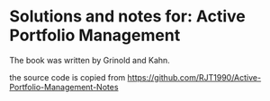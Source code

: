 # Solutions and notes for: Active Portfolio Management
The book was written by Grinold and Kahn.

the source code is copied from https://github.com/RJT1990/Active-Portfolio-Management-Notes
